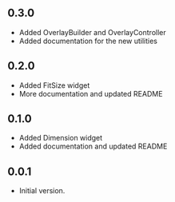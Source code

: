 ## 0.3.0

- Added OverlayBuilder and OverlayController
- Added documentation for the new utilities

## 0.2.0

- Added FitSize widget
- More documentation and updated README

## 0.1.0

- Added Dimension widget
- Added documentation and updated README

## 0.0.1

- Initial version.

